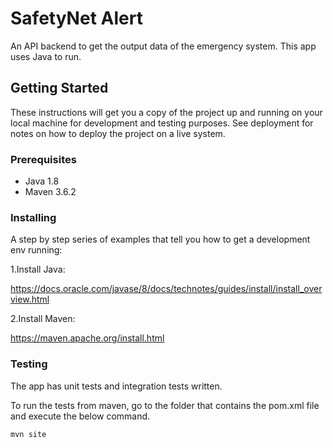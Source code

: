 # SafetyNet Alert
An API backend to get the output data of the emergency system.
This app uses Java to run.

## Getting Started

These instructions will get you a copy of the project up and running on your local machine for development and testing purposes. See deployment for notes on how to deploy the project on a live system.

### Prerequisites

- Java 1.8
- Maven 3.6.2

### Installing

A step by step series of examples that tell you how to get a development env running:

1.Install Java:

https://docs.oracle.com/javase/8/docs/technotes/guides/install/install_overview.html

2.Install Maven:

https://maven.apache.org/install.html

### Testing

The app has unit tests and integration tests written.

To run the tests from maven, go to the folder that contains the pom.xml file and execute the below command.

`mvn site`